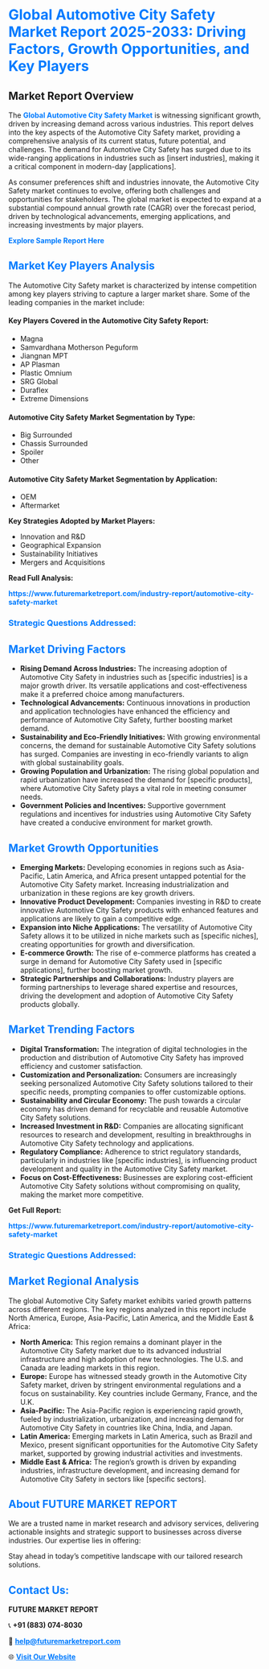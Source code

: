 <h1 style="color: #007BFF;">Global Automotive City Safety Market Report 2025-2033: Driving Factors, Growth Opportunities, and Key Players</h1>

<section id="overview">
<h2>Market Report Overview</h2>
<p>The <a href="https://www.futuremarketreport.com/industry-report/automotive-city-safety-market" style="color: #007BFF; text-decoration: none;"><strong>Global Automotive City Safety Market</strong></a> is witnessing significant growth, driven by increasing demand across various industries. This report delves into the key aspects of the Automotive City Safety market, providing a comprehensive analysis of its current status, future potential, and challenges. The demand for Automotive City Safety has surged due to its wide-ranging applications in industries such as [insert industries], making it a critical component in modern-day [applications].</p>
<p>As consumer preferences shift and industries innovate, the Automotive City Safety market continues to evolve, offering both challenges and opportunities for stakeholders. The global market is expected to expand at a substantial compound annual growth rate (CAGR) over the forecast period, driven by technological advancements, emerging applications, and increasing investments by major players.</p>
</section>

<section id="overview">
<p><a href="https://www.futuremarketreport.com/request-sample/reportId=36502" style="color: #007BFF; text-decoration: none;"><strong>Explore Sample Report Here</strong></a></p>
</section>

<section id="key-players">
<h2 style="color: #007BFF;">Market Key Players Analysis</h2>
<p>The Automotive City Safety market is characterized by intense competition among key players striving to capture a larger market share. Some of the leading companies in the market include:</p>
<h4>Key Players Covered in the Automotive City Safety Report:</h4>
<ul><li>Magna</li><li>Samvardhana Motherson Peguform</li><li>Jiangnan MPT</li><li>AP Plasman</li><li>Plastic Omnium</li><li>SRG Global</li><li>Duraflex</li><li>Extreme Dimensions</li></ul>
<h4>Automotive City Safety Market Segmentation by Type:</h4>
<ul><li>Big Surrounded</li><li>Chassis Surrounded</li><li>Spoiler</li><li>Other</li></ul>

<h4>Automotive City Safety Market Segmentation by Application:</h4>
<ul><li>OEM</li><li>Aftermarket</li></ul>
<p><strong>Key Strategies Adopted by Market Players:</strong></p>
<ul>
<li>Innovation and R&D</li>
<li>Geographical Expansion</li>
<li>Sustainability Initiatives</li>
<li>Mergers and Acquisitions</li>
</ul>
</section>

<section>
<p><strong>Read Full Analysis: </strong></p><a href="https://www.futuremarketreport.com/industry-report/automotive-city-safety-market" style="color: #007BFF; text-decoration: none;"><strong>https://www.futuremarketreport.com/industry-report/automotive-city-safety-market</strong></a>
<h3 style="color: #007BFF;">Strategic Questions Addressed:</h3>
</section>

<section id="driving-factors">
<h2 style="color: #007BFF;">Market Driving Factors</h2>
<ul>
<li><strong>Rising Demand Across Industries:</strong> The increasing adoption of Automotive City Safety in industries such as [specific industries] is a major growth driver. Its versatile applications and cost-effectiveness make it a preferred choice among manufacturers.</li>
<li><strong>Technological Advancements:</strong> Continuous innovations in production and application technologies have enhanced the efficiency and performance of Automotive City Safety, further boosting market demand.</li>
<li><strong>Sustainability and Eco-Friendly Initiatives:</strong> With growing environmental concerns, the demand for sustainable Automotive City Safety solutions has surged. Companies are investing in eco-friendly variants to align with global sustainability goals.</li>
<li><strong>Growing Population and Urbanization:</strong> The rising global population and rapid urbanization have increased the demand for [specific products], where Automotive City Safety plays a vital role in meeting consumer needs.</li>
<li><strong>Government Policies and Incentives:</strong> Supportive government regulations and incentives for industries using Automotive City Safety have created a conducive environment for market growth.</li>
</ul>
</section>

<section id="growth-opportunities">
<h2 style="color: #007BFF;">Market Growth Opportunities</h2>
<ul>
<li><strong>Emerging Markets:</strong> Developing economies in regions such as Asia-Pacific, Latin America, and Africa present untapped potential for the Automotive City Safety market. Increasing industrialization and urbanization in these regions are key growth drivers.</li>
<li><strong>Innovative Product Development:</strong> Companies investing in R&D to create innovative Automotive City Safety products with enhanced features and applications are likely to gain a competitive edge.</li>
<li><strong>Expansion into Niche Applications:</strong> The versatility of Automotive City Safety allows it to be utilized in niche markets such as [specific niches], creating opportunities for growth and diversification.</li>
<li><strong>E-commerce Growth:</strong> The rise of e-commerce platforms has created a surge in demand for Automotive City Safety used in [specific applications], further boosting market growth.</li>
<li><strong>Strategic Partnerships and Collaborations:</strong> Industry players are forming partnerships to leverage shared expertise and resources, driving the development and adoption of Automotive City Safety products globally.</li>
</ul>
</section>

<section id="trending-factors">
<h2 style="color: #007BFF;">Market Trending Factors</h2>
<ul>
<li><strong>Digital Transformation:</strong> The integration of digital technologies in the production and distribution of Automotive City Safety has improved efficiency and customer satisfaction.</li>
<li><strong>Customization and Personalization:</strong> Consumers are increasingly seeking personalized Automotive City Safety solutions tailored to their specific needs, prompting companies to offer customizable options.</li>
<li><strong>Sustainability and Circular Economy:</strong> The push towards a circular economy has driven demand for recyclable and reusable Automotive City Safety solutions.</li>
<li><strong>Increased Investment in R&D:</strong> Companies are allocating significant resources to research and development, resulting in breakthroughs in Automotive City Safety technology and applications.</li>
<li><strong>Regulatory Compliance:</strong> Adherence to strict regulatory standards, particularly in industries like [specific industries], is influencing product development and quality in the Automotive City Safety market.</li>
<li><strong>Focus on Cost-Effectiveness:</strong> Businesses are exploring cost-efficient Automotive City Safety solutions without compromising on quality, making the market more competitive.</li>
</ul>
</section>

<section>
<p><strong>Get Full Report: </strong></p><a href="https://www.futuremarketreport.com/industry-report/automotive-city-safety-market" style="color: #007BFF; text-decoration: none;"><strong>https://www.futuremarketreport.com/industry-report/automotive-city-safety-market</strong></a>
<h3 style="color: #007BFF;">Strategic Questions Addressed:</h3>
</section>


<section id="regional-analysis">
<h2 style="color: #007BFF;">Market Regional Analysis</h2>
<p>The global Automotive City Safety market exhibits varied growth patterns across different regions. The key regions analyzed in this report include North America, Europe, Asia-Pacific, Latin America, and the Middle East & Africa:</p>
<ul>
<li><strong>North America:</strong> This region remains a dominant player in the Automotive City Safety market due to its advanced industrial infrastructure and high adoption of new technologies. The U.S. and Canada are leading markets in this region.</li>
<li><strong>Europe:</strong> Europe has witnessed steady growth in the Automotive City Safety market, driven by stringent environmental regulations and a focus on sustainability. Key countries include Germany, France, and the U.K.</li>
<li><strong>Asia-Pacific:</strong> The Asia-Pacific region is experiencing rapid growth, fueled by industrialization, urbanization, and increasing demand for Automotive City Safety in countries like China, India, and Japan.</li>
<li><strong>Latin America:</strong> Emerging markets in Latin America, such as Brazil and Mexico, present significant opportunities for the Automotive City Safety market, supported by growing industrial activities and investments.</li>
<li><strong>Middle East & Africa:</strong> The region’s growth is driven by expanding industries, infrastructure development, and increasing demand for Automotive City Safety in sectors like [specific sectors].</li>
</ul>
</section>

<footer>
<h2 style="color: #007BFF;">About FUTURE MARKET REPORT</h2>
<p>We are a trusted name in market research and advisory services, delivering actionable insights and strategic support to businesses across diverse industries. Our expertise lies in offering:</p>

<p>Stay ahead in today’s competitive landscape with our tailored research solutions.</p>

<h2 style="color: #007BFF;">Contact Us:</h2>
<p><strong>FUTURE MARKET REPORT</strong></p>
<p>📞 <strong>+91 (883) 074-8030</strong></p>
<p>📧 <strong><a href="mailto:help@futuremarketreport.com" style="color: #007BFF;">help@futuremarketreport.com</a></strong></p>
<p>🌐 <strong><a href="https://www.futuremarketreport.com/" style="color: #007BFF;">Visit Our Website</a></strong></p>
</footer>
